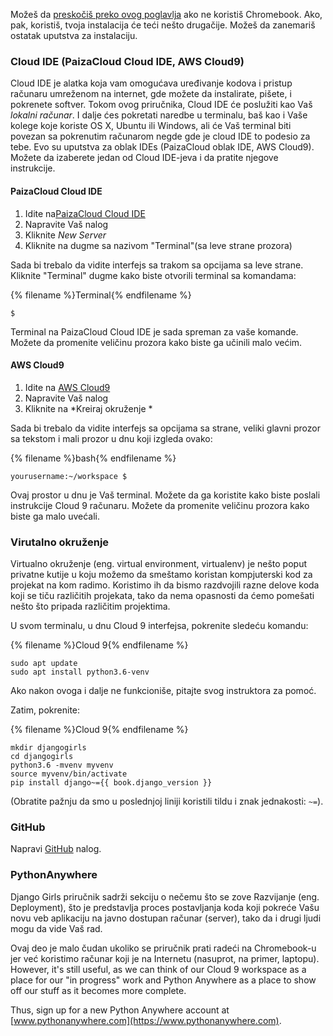 Možeš da [preskočiš preko ovog poglavlja](http://tutorial.djangogirls.org/en/installation/#install-python) ako ne koristiš Chromebook. Ako, pak, koristiš, tvoja instalacija će teći nešto drugačije. Možeš da zanemariš ostatak uputstva za instalaciju.

### Cloud IDE (PaizaCloud Cloud IDE, AWS Cloud9)

Cloud IDE je alatka koja vam omogućava uređivanje kodova i pristup računaru umreženom na internet, gde možete da instalirate, pišete, i pokrenete softver. Tokom ovog priručnika, Cloud IDE će poslužiti kao Vaš *lokalni računar*. I dalje ćes pokretati naredbe u terminalu, baš kao i Vaše kolege koje koriste OS X, Ubuntu ili Windows, ali će Vaš terminal biti povezan sa pokrenutim računarom negde gde je cloud IDE to podesio za tebe. Evo su uputstva za oblak IDEs (PaizaCloud oblak IDE, AWS Cloud9). Možete da izaberete jedan od Cloud IDE-jeva i da pratite njegove instrukcije.

#### PaizaCloud Cloud IDE

1. Idite na[PaizaCloud Cloud IDE](https://paiza.cloud/)
2. Napravite Vaš nalog
3. Kliknite *New Server*
4. Kliknite na dugme sa nazivom "Terminal"(sa leve strane prozora)

Sada bi trebalo da vidite interfejs sa trakom sa opcijama sa leve strane. Kliknite "Terminal" dugme kako biste otvorili terminal sa komandama:

{% filename %}Terminal{% endfilename %}

    $
    

Terminal na PaizaCloud Cloud IDE je sada spreman za vaše komande. Možete da promenite veličinu prozora kako biste ga učinili malo većim.

#### AWS Cloud9

1. Idite na [AWS Cloud9](https://aws.amazon.com/cloud9/)
2. Napravite Vaš nalog
3. Kliknite na *Kreiraj okruženje *

Sada bi trebalo da vidite interfejs sa opcijama sa strane, veliki glavni prozor sa tekstom i mali prozor u dnu koji izgleda ovako:

{% filename %}bash{% endfilename %}

    yourusername:~/workspace $
    

Ovaj prostor u dnu je Vaš terminal. Možete da ga koristite kako biste poslali instrukcije Cloud 9 računaru. Možete da promenite veličinu prozora kako biste ga malo uvećali.

### Virutalno okruženje

Virtualno okruženje (eng. virtual environment, virtualenv) je nešto poput privatne kutije u koju možemo da smeštamo koristan kompjuterski kod za projekat na kom radimo. Koristimo ih da bismo razdvojili razne delove koda koji se tiču različitih projekata, tako da nema opasnosti da ćemo pomešati nešto što pripada različitim projektima.

U svom terminalu, u dnu Cloud 9 interfejsa, pokrenite sledeću komandu:

{% filename %}Cloud 9{% endfilename %}

    sudo apt update
    sudo apt install python3.6-venv
    

Ako nakon ovoga i dalje ne funkcioniše, pitajte svog instruktora za pomoć.

Zatim, pokrenite:

{% filename %}Cloud 9{% endfilename %}

    mkdir djangogirls
    cd djangogirls
    python3.6 -mvenv myvenv
    source myvenv/bin/activate
    pip install django~={{ book.django_version }}
    

(Obratite pažnju da smo u poslednjoj liniji koristili tildu i znak jednakosti: `~=`).

### GitHub

Napravi [GitHub](https://github.com) nalog.

### PythonAnywhere

Django Girls priručnik sadrži sekciju o nečemu što se zove Razvijanje (eng. Deployment), što je predstavlja proces postavljanja koda koji pokreće Vašu novu veb aplikaciju na javno dostupan računar (server), tako da i drugi ljudi mogu da vide Vaš rad.

Ovaj deo je malo čudan ukoliko se priručnik prati radeći na Chromebook-u jer već koristimo računar koji je na Internetu (nasuprot, na primer, laptopu). However, it's still useful, as we can think of our Cloud 9 workspace as a place for our "in progress" work and Python Anywhere as a place to show off our stuff as it becomes more complete.

Thus, sign up for a new Python Anywhere account at [www.pythonanywhere.com](https://www.pythonanywhere.com).